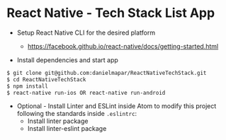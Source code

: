 # React Native - Tech Stack List App

  - Setup React Native CLI for the desired platform
    - https://facebook.github.io/react-native/docs/getting-started.html

  - Install dependencies and start app
```sh
$ git clone git@github.com:danielmapar/ReactNativeTechStack.git
$ cd ReactNativeTechStack
$ npm install
$ react-native run-ios OR react-native run-android
```

- Optional - Install Linter and ESLint inside Atom to modify this project following
  the standards inside ```.eslintrc```:
  - Install linter package
  - Install linter-eslint package
